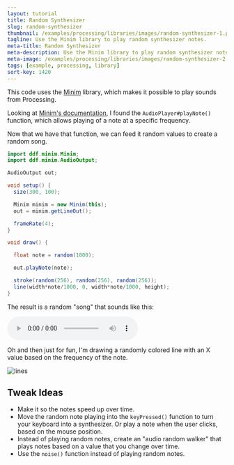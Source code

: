 ```yaml
---
layout: tutorial
title: Random Synthesizer
slug: random-synthesizer
thumbnail: /examples/processing/libraries/images/random-synthesizer-1.png
tagline: Use the Minim library to play random synthesizer notes.
meta-title: Random Synthesizer
meta-description: Use the Minim library to play random synthesizer notes.
meta-image: /examples/processing/libraries/images/random-synthesizer-2.png
tags: [example, processing, library]
sort-key: 1420
---
```


This code uses the [Minim](http://code.compartmental.net/tools/minim/) library, which makes it possible to play sounds from Processing.

Looking at [Minim's documentation](http://code.compartmental.net/minim/), I found the `AudioPlayer#playNote()` function, which allows playing of a note at a specific frequency.

Now that we have that function, we can feed it random values to create a random song.


```java
import ddf.minim.Minim;
import ddf.minim.AudioOutput;

AudioOutput out;

void setup() {
  size(300, 100);

  Minim minim = new Minim(this);
  out = minim.getLineOut();

  frameRate(4);
}

void draw() {

  float note = random(1000);

  out.playNote(note);

  stroke(random(256), random(256), random(256));
  line(width*note/1000, 0, width*note/1000, height);
}
```

The result is a random "song" that sounds like this:

<audio controls>
	<source src="/examples/processing/libraries/data/random-synthesizer.mp3" type="audio/mpeg">
</audio>

Oh and then just for fun, I'm drawing a randomly colored line with an X value based on the frequency of the note.

![lines](/examples/processing/libraries/images/random-synthesizer-3.png)

## Tweak Ideas

- Make it so the notes speed up over time.
- Move the random note playing into the `keyPressed()` function to turn your keyboard into a synthesizer. Or play a note when the user clicks, based on the mouse position.
- Instead of playing random notes, create an "audio random walker" that plays notes based on a value that you change over time.
- Use the `noise()` function instead of playing random notes.
